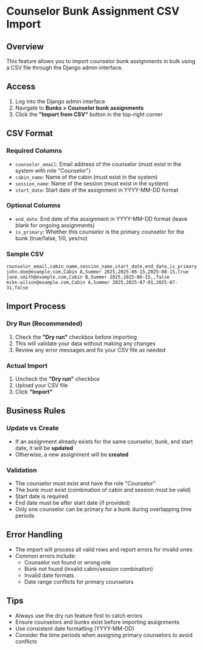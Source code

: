 # Counselor Bunk Assignment CSV Import

## Overview
This feature allows you to import counselor bunk assignments in bulk using a CSV file through the Django admin interface.

## Access
1. Log into the Django admin interface
2. Navigate to **Bunks > Counselor bunk assignments**
3. Click the **"Import from CSV"** button in the top-right corner

## CSV Format

### Required Columns
- `counselor_email`: Email address of the counselor (must exist in the system with role "Counselor")
- `cabin_name`: Name of the cabin (must exist in the system)
- `session_name`: Name of the session (must exist in the system)
- `start_date`: Start date of the assignment in YYYY-MM-DD format

### Optional Columns
- `end_date`: End date of the assignment in YYYY-MM-DD format (leave blank for ongoing assignments)
- `is_primary`: Whether this counselor is the primary counselor for the bunk (true/false, 1/0, yes/no)

### Sample CSV
```csv
counselor_email,cabin_name,session_name,start_date,end_date,is_primary
john.doe@example.com,Cabin A,Summer 2025,2025-06-15,2025-08-15,true
jane.smith@example.com,Cabin B,Summer 2025,2025-06-15,,false
mike.wilson@example.com,Cabin A,Summer 2025,2025-07-01,2025-07-31,false
```

## Import Process

### Dry Run (Recommended)
1. Check the **"Dry run"** checkbox before importing
2. This will validate your data without making any changes
3. Review any error messages and fix your CSV file as needed

### Actual Import
1. Uncheck the **"Dry run"** checkbox
2. Upload your CSV file
3. Click **"Import"**

## Business Rules

### Update vs Create
- If an assignment already exists for the same counselor, bunk, and start date, it will be **updated**
- Otherwise, a new assignment will be **created**

### Validation
- The counselor must exist and have the role "Counselor"
- The bunk must exist (combination of cabin and session must be valid)
- Start date is required
- End date must be after start date (if provided)
- Only one counselor can be primary for a bunk during overlapping time periods

## Error Handling
- The import will process all valid rows and report errors for invalid ones
- Common errors include:
  - Counselor not found or wrong role
  - Bunk not found (invalid cabin/session combination)
  - Invalid date formats
  - Date range conflicts for primary counselors

## Tips
- Always use the dry run feature first to catch errors
- Ensure counselors and bunks exist before importing assignments
- Use consistent date formatting (YYYY-MM-DD)
- Consider the time periods when assigning primary counselors to avoid conflicts
